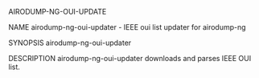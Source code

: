 AIRODUMP-NG-OUI-UPDATE

NAME
       airodump-ng-oui-updater - IEEE oui list updater for airodump-ng


SYNOPSIS
       airodump-ng-oui-updater


DESCRIPTION
       airodump-ng-oui-updater downloads and parses IEEE OUI list.